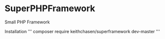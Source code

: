 # SuperPHPFramework
Small PHP Framework

Installation
'''
composer require keithchasen/superframework dev-master
'''

